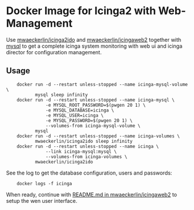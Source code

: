 Docker Image for Icinga2 with Web-Management
============================================

Use [mwaeckerlin/icinga2ido](https://github.com/mwaeckerlin/icinga2ido) and [mwaeckerlin/icingaweb2](https://github.com/mwaeckerlin/icingaweb2) together with [mysql](https://hub.docker.com/r/_/mysql/) to get a complete icinga system monitoring with web ui and icinga director for configuration management.

Usage
-----

        docker run -d --restart unless-stopped --name icinga-mysql-volume \
               mysql sleep infinity
        docker run -d --restart unless-stopped --name icinga-mysql \
                   -e MYSQL_ROOT_PASSWORD=$(pwgen 20 1) \
                   -e MYSQL_DATABASE=icinga \
                   -e MYSQL_USER=icinga \
                   -e MYSQL_PASSWORD=$(pwgen 20 1) \
                   --volumes-from icinga-mysql-volume \
               mysql
        docker run -d --restart unless-stopped --name icinga-volumes \
               mwaeckerlin/icinga2ido sleep infinity
        docker run -d --restart unless-stopped --name icinga \
                   --link icinga-mysql:mysql \
                   --volumes-from icinga-volumes \
               mwaeckerlin/icinga2ido

See the log to get the database configuration, users and passwords:

        docker logs -f icinga

When ready, continue with [README.md in mwaeckerlin/icingaweb2](https://github.com/mwaeckerlin/icingaweb2/blob/master/README.md) to setup the wen user interface.
